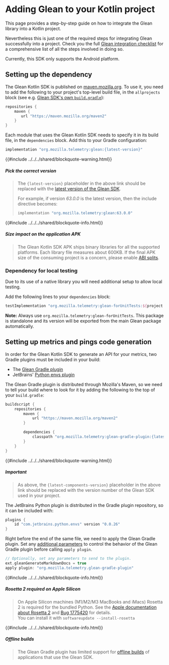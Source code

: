 # Adding Glean to your Kotlin project

This page provides a step-by-step guide on how to integrate the Glean library into a Kotlin project.

Nevertheless this is just one of the required steps for integrating Glean successfully into a project. Check you the full [Glean integration checklist](./index.md) for a comprehensive list of all the steps involved in doing so.

Currently, this SDK only supports the Android platform.

## Setting up the dependency

The Glean Kotlin SDK is published on [maven.mozilla.org](https://maven.mozilla.org/).
To use it, you need to add the following to your project's top-level build file,
in the `allprojects` block (see e.g. [Glean SDK's own `build.gradle`](https://github.com/mozilla/glean/blob/main/build.gradle)):

```Groovy
repositories {
    maven {
       url "https://maven.mozilla.org/maven2"
    }
}
```

Each module that uses the Glean Kotlin SDK needs to specify it in its build file, in the `dependencies` block.
Add this to your Gradle configuration:

```Groovy
implementation "org.mozilla.telemetry:glean:{latest-version}"
```

{{#include ../../../shared/blockquote-warning.html}}

##### Pick the correct version

> The `{latest-version}` placeholder in the above link should be replaced with the [latest version of the Glean SDK](https://github.com/mozilla/glean/releases).
>
> For example, if version *63.0.0* is the latest version, then the include directive becomes:
>
> ```Groovy
> implementation "org.mozilla.telemetry:glean:63.0.0"
> ```

{{#include ../../../shared/blockquote-info.html}}

##### Size impact on the application APK

> The Glean Kotlin SDK APK ships binary libraries for all the supported platforms. Each library file measures about 600KB. If the final APK size of the consuming project is a concern, please enable [ABI splits](https://developer.android.com/studio/build/configure-apk-splits#configure-abi-split).

### Dependency for local testing

Due to its use of a native library you will need additional setup to allow local testing.

Add the following lines to your `dependencies` block:

```Groovy
testImplementation "org.mozilla.telemetry:glean-forUnitTests:${project.ext.glean_version}"
```

**Note:** Always use `org.mozilla.telemetry:glean-forUnitTests`.
This package is standalone and its version will be exported from the main Glean package automatically.

## Setting up metrics and pings code generation

In order for the Glean Kotlin SDK to generate an API for your metrics, two Gradle plugins must be included in your build:

- The [Glean Gradle plugin](https://github.com/mozilla/glean/tree/main/gradle-plugin/)
- JetBrains' [Python envs plugin](https://github.com/JetBrains/gradle-python-envs/)

The Glean Gradle plugin is distributed through Mozilla's Maven, so we need to tell your build where to look for it by adding the following to the top of your `build.gradle`:

```Groovy
buildscript {
    repositories {
        maven {
            url "https://maven.mozilla.org/maven2"
        }

        dependencies {
            classpath "org.mozilla.telemetry:glean-gradle-plugin:{latest-version}"
        }
    }
}
```

{{#include ../../../shared/blockquote-warning.html}}

##### Important

> As above, the `{latest-components-version}` placeholder in the above link should be replaced with the version number of the Glean SDK used in your project.

The JetBrains Python plugin is distributed in the Gradle plugin repository, so it can be included with:

```Groovy
plugins {
    id "com.jetbrains.python.envs" version "0.0.26"
}
```

Right before the end of the same file, we need to apply the Glean Gradle plugin.
Set any [additional parameters](../../language-bindings/android/android-build-configuration-options.md) to control the behavior of the Glean Gradle plugin before calling `apply plugin`.


```Groovy
// Optionally, set any parameters to send to the plugin.
ext.gleanGenerateMarkdownDocs = true
apply plugin: "org.mozilla.telemetry.glean-gradle-plugin"
```

{{#include ../../../shared/blockquote-info.html}}

##### Rosetta 2 required on Apple Silicon

> On Apple Silicon machines (M1/M2/M3 MacBooks and iMacs) Rosetta 2 is required for the bundled Python.
> See the [Apple documentation about Rosetta 2](https://support.apple.com/en-us/HT211861)
> and [Bug 1775420](https://bugzilla.mozilla.org/show_bug.cgi?id=1775420) for details.  
> You can install it with `softwareupdate --install-rosetta`

{{#include ../../../shared/blockquote-info.html}}

##### Offline builds

> The Glean Gradle plugin has limited support for [offline builds](../../language-bindings/android/android-offline-builds.md) of applications that use the Glean SDK.
